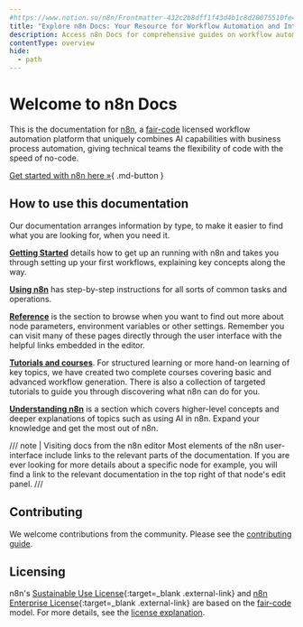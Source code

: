```yaml
---
#https://www.notion.so/n8n/Frontmatter-432c2b8dff1f43d4b1c8d20075510fe4
title: "Explore n8n Docs: Your Resource for Workflow Automation and Integrations"
description: Access n8n Docs for comprehensive guides on workflow automation and integrations. Learn how to integrate apps and enhance your automation capabilities.
contentType: overview
hide:
  - path
---
```


# Welcome to n8n Docs


This is the documentation for [n8n](https://n8n.io/), a [fair-code](https://faircode.io) licensed workflow automation platform that uniquely combines AI capabilities with business process automation, giving technical teams the flexibility of code with the speed of no-code.

[Get started with n8n here »](/try-it-out/getn8n.md){ .md-button }

## How to use this documentation

Our documentation arranges information by type, to make it easier to find what you are looking for, when you need it. 

[**Getting Started**](/try-it-out/getn8n.md) details how to get up an running with n8n and takes you through setting up your first workflows, explaining key concepts along the way.

[**Using n8n**](/using-n8n/index.md) has step-by-step instructions for all sorts of common tasks and operations.

[**Reference**](/reference/index.md) is the section to browse when you want to find out more about node parameters, environment variables or other settings. Remember you can visit many of these pages directly through the user interface with the helpful links embedded in the editor.

[**Tutorials and courses**](/tutorials/index.md). For structured learning or more hand-on learning of key topics, we have created two complete courses covering basic and advanced workflow generation. There is also a collection of targeted tutorials to guide you through discovering what n8n can do for you.

[**Understanding n8n**](/understanding/index.md) is a section which covers higher-level concepts and deeper explanations of topics such as using AI in n8n. Expand your knowledge and get the most out of n8n.

/// note | Visiting docs from the n8n editor
Most elements of the n8n user-interface include links to the relevant parts of the documentation. If you are ever looking for more details about a specific node for example, you will find a link to the relevant documentation in the top right of that node's edit panel.
///

## Contributing

We welcome contributions from the community. Please see the [contributing guide](/help-community/contributing.md).

## Licensing

n8n's [Sustainable Use License](https://github.com/n8n-io/n8n/blob/master/LICENSE.md){:target=\_blank .external-link} and [n8n Enterprise License](https://github.com/n8n-io/n8n/blob/master/LICENSE_EE.md){:target=\_blank .external-link} are based on the [fair-code](https://faircode.io/) model. For more details, see the [license explanation](sustainable-use-license.md).